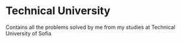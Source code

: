 # Technical University
Contains all the problems solved by me from my studies at Technical University of Sofia

